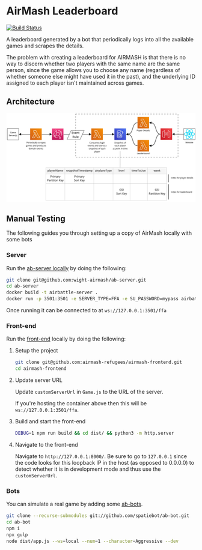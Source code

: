 # AirMash Leaderboard

[![Build Status](https://img.shields.io/circleci/project/github/SketchingDev/airmash-leaderboard/master.svg)](https://circleci.com/gh/SketchingDev/airmash-leaderboard/tree/master)

A leaderboard generated by a bot that periodically logs into all the available games and scrapes the details.

The problem with creating a leaderboard for AIRMASH is that there is no way to discern whether two players with the
same name are the same person, since the game allows you to choose any name (regardless of whether someone else might
have used it in the past), and the underlying ID assigned to each player isn't maintained across games.

## Architecture

<p align="center">
  <img src="docs/architecture.jpg">
</p>

## Manual Testing

The following guides you through setting up a copy of AirMash locally with some bots

### Server

Run the [ab-server locally](https://github.com/wight-airmash/ab-server#how-to-run-examples)
by doing the following:

```bash
git clone git@github.com:wight-airmash/ab-server.git
cd ab-server
docker build -t airbattle-server .
docker run -p 3501:3501 -e SERVER_TYPE=FFA -e SU_PASSWORD=mypass airbattle-server
```

Once running it can be connected to at `ws://127.0.0.1:3501/ffa`

### Front-end

Run the [front-end](https://github.com/airmash-refugees/airmash-frontend) locally by doing the following:

1. Setup the project

    ```bash
    git clone git@github.com:airmash-refugees/airmash-frontend.git
    cd airmash-frontend
    ```

2. Update server URL

    Update `customServerUrl` in `Game.js` to the URL of the server.

    If you're hosting the container above then
    this will be `ws://127.0.0.1:3501/ffa`.

3. Build and start the front-end

    ```bash
    DEBUG=1 npm run build && cd dist/ && python3 -m http.server
    ```

4. Navigate to the front-end

    Navigate to `http://127.0.0.1:8000/`. Be sure to go to `127.0.0.1` since the code looks
    for this loopback IP in the host (as opposed to 0.0.0.0) to detect whether it is in development mode
    and thus use the `customServerUrl`.


### Bots

You can simulate a real game by adding some [ab-bots](https://github.com/spatiebot/ab-bot).

```bash
git clone --recurse-submodules git://github.com/spatiebot/ab-bot.git
cd ab-bot
npm i
npx gulp
node dist/app.js --ws=local --num=1 --character=Aggressive --dev
```
